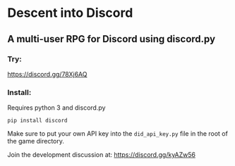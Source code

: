 # Descent into Discord
## A multi-user RPG for Discord using discord.py
 
### Try:
https://discord.gg/78Xj6AQ
### Install:
Requires python 3 and discord.py
```
pip install discord
```
Make sure to put your own API key into the ```did_api_key.py``` file in the root of the game directory.
 
Join the development discussion at: https://discord.gg/kyAZw56
